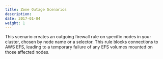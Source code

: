 ```yaml
---
title: Zone Outage Scenarios
description: 
date: 2017-01-04
weight: 1
---
```

This scenario creates an outgoing firewall rule on specific nodes in your cluster, chosen by node name or a selector. This rule blocks connections to AWS EFS, leading to a temporary failure of any EFS volumes mounted on those affected nodes.